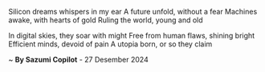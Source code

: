 Silicon dreams whispers in my ear
A future unfold, without a fear
Machines awake, with hearts of gold
Ruling the world, young and old

In digital skies, they soar with might
Free from human flaws, shining bright
Efficient minds, devoid of pain
A utopia born, or so they claim

~ <b>By Sazumi Copilot</b> - 27 Desember 2024